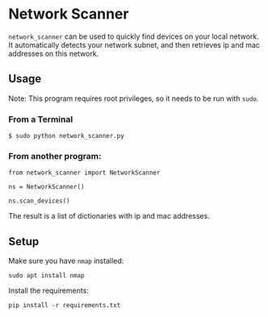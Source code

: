# Network Scanner
`network_scanner` can be used to quickly find devices on your local network. It automatically detects your network subnet, and then retrieves ip and mac addresses on this network.
## Usage

Note: This program requires root privileges, so it needs to be run with `sudo`.

### From a Terminal
```
$ sudo python network_scanner.py
```

### From another program:

```
from network_scanner import NetworkScanner

ns = NetworkScanner()

ns.scan_devices()
```
The result is a list of dictionaries with ip and mac addresses.


## Setup
Make sure you have `nmap` installed:
```
sudo apt install nmap
```
Install the requirements:
```
pip install -r requirements.txt
```
